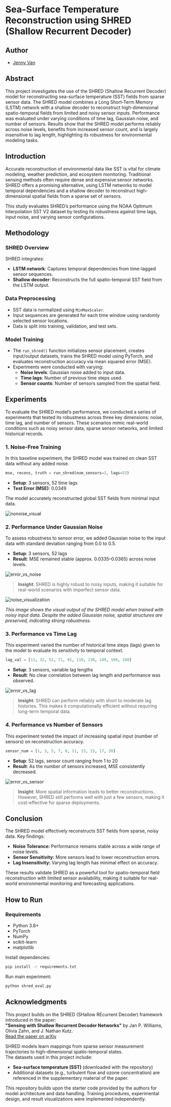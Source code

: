 
# Sea-Surface Temperature Reconstruction using SHRED (Shallow Recurrent Decoder)

## Author
- [Jenny Van](https://github.com/tuongv-1736461)

## Abstract

This project investigates the use of the SHRED (Shallow Recurrent Decoder) model for reconstructing sea-surface temperature (SST) fields from sparse sensor data. The SHRED model combines a Long Short-Term Memory (LSTM) network with a shallow decoder to reconstruct high-dimensional spatio-temporal fields from limited and noisy sensor inputs. Performance was evaluated under varying conditions of time lag, Gaussian noise, and number of sensors. Results show that the SHRED model performs reliably across noise levels, benefits from increased sensor count, and is largely insensitive to lag length, highlighting its robustness for environmental modeling tasks.

## Introduction

Accurate reconstruction of environmental data like SST is vital for climate modeling, weather prediction, and ecosystem monitoring. Traditional sensing methods often require dense and expensive sensor networks. SHRED offers a promising alternative, using LSTM networks to model temporal dependencies and a shallow decoder to reconstruct high-dimensional spatial fields from a sparse set of sensors.

This study evaluates SHRED’s performance using the NOAA Optimum Interpolation SST V2 dataset by testing its robustness against time lags, input noise, and varying sensor configurations.

## Methodology

### SHRED Overview

SHRED integrates:
- **LSTM network**: Captures temporal dependencies from time-lagged sensor sequences.
- **Shallow decoder**: Reconstructs the full spatio-temporal SST field from the LSTM output.

### Data Preprocessing

- SST data is normalized using `MinMaxScaler`.
- Input sequences are generated for each time window using randomly selected sensor locations.
- Data is split into training, validation, and test sets.

### Model Training

- The `run_shred()` function initializes sensor placement, creates input/output datasets, trains the SHRED model using PyTorch, and evaluates reconstruction accuracy via mean squared error (MSE).
- Experiments were conducted with varying:
  - **Noise levels**: Gaussian noise added to input data.
  - **Time lags**: Number of previous time steps used.
  - **Sensor counts**: Number of sensors sampled from the spatial field.

## Experiments

To evaluate the SHRED model’s performance, we conducted a series of experiments that tested its robustness across three key dimensions: noise, time lag, and number of sensors. These scenarios mimic real-world conditions such as noisy sensor data, sparse sensor networks, and limited historical records.

### 1. Noise-Free Training

In this baseline experiment, the SHRED model was trained on clean SST data without any added noise.

```python
mse, recons, truth = run_shred(num_sensors=3, lags=52)
```

- **Setup**: 3 sensors, 52 time lags  
- **Test Error (MSE)**: 0.0349

The model accurately reconstructed global SST fields from minimal input data.

![nonoise_visual](https://github.com/tuongv-1736461/Machine-Learning-projects/blob/main/ShallowRecurrentDecoderModel/nonoise_visual.png)

### 2. Performance Under Gaussian Noise

To assess robustness to sensor error, we added Gaussian noise to the input data with standard deviation ranging from 0.0 to 0.5.

- **Setup**: 3 sensors, 52 lags  
- **Result**: MSE remained stable (approx. 0.0335–0.0365) across noise levels.

![error_vs_noise](https://github.com/tuongv-1736461/Machine-Learning-projects/blob/main/ShallowRecurrentDecoderModel/error_vs_noise.png)

> **Insight**: SHRED is highly robust to noisy inputs, making it suitable for real-world scenarios with imperfect sensor data.

![noise_visualization](https://github.com/tuongv-1736461/Machine-Learning-projects/blob/main/ShallowRecurrentDecoderModel/noise_visualization.png)

*This image shows the visual output of the SHRED model when trained with noisy input data. Despite the added Gaussian noise, spatial structures are preserved, indicating strong robustness.*

### 3. Performance vs Time Lag

This experiment varied the number of historical time steps (lags) given to the model to evaluate its sensitivity to temporal context.

```python
lag_val = [13, 32, 52, 71, 91, 110, 130, 149, 169, 188]
```

- **Setup**: 3 sensors, variable lag lengths  
- **Result**: No clear correlation between lag length and performance was observed.

![error_vs_lag](https://github.com/tuongv-1736461/Machine-Learning-projects/blob/main/ShallowRecurrentDecoderModel/error_vs_lag.png)

> **Insight**: SHRED can perform reliably with short to moderate lag histories. This makes it computationally efficient without requiring long-term temporal data.

### 4. Performance vs Number of Sensors

This experiment tested the impact of increasing spatial input (number of sensors) on reconstruction accuracy.

```python
sensor_num = [1, 3, 5, 7, 9, 11, 13, 15, 17, 20]
```

- **Setup**: 52 lags, sensor count ranging from 1 to 20  
- **Result**: As the number of sensors increased, MSE consistently decreased.

![error_vs_sensor](https://github.com/tuongv-1736461/Machine-Learning-projects/blob/main/ShallowRecurrentDecoderModel/error_vs_sensor.png)

> **Insight**: More spatial information leads to better reconstructions. However, SHRED still performs well with just a few sensors, making it cost-effective for sparse deployments.


## Conclusion

The SHRED model effectively reconstructs SST fields from sparse, noisy data. Key findings:
- **Noise Tolerance:** Performance remains stable across a wide range of noise levels.
- **Sensor Sensitivity:** More sensors lead to lower reconstruction errors.
- **Lag Insensitivity:** Varying lag length has minimal effect on accuracy.

These results validate SHRED as a powerful tool for spatio-temporal field reconstruction with limited sensor availability, making it suitable for real-world environmental monitoring and forecasting applications.

## How to Run

### Requirements

- Python 3.8+
- PyTorch
- NumPy
- scikit-learn
- matplotlib

Install dependencies:
```bash
pip install -r requirements.txt
```

Run main experiment:
```bash
python shred_eval.py
```

## Acknowledgments

This project builds on the SHRED (SHallow REcurrent Decoder) framework introduced in the paper:  
**"Sensing with Shallow Recurrent Decoder Networks"** by Jan P. Williams, Olivia Zahn, and J. Nathan Kutz.  
[Read the paper on arXiv](https://arxiv.org/abs/2209.07550)

SHRED models learn mappings from sparse sensor measurement trajectories to high-dimensional spatio-temporal states.  
The datasets used in this project include:
- **Sea-surface temperature (SST)** (downloaded with the repository)
- Additional datasets (e.g., turbulent flow and ozone concentration) are referenced in the supplementary material of the paper.

This repository builds upon the starter code provided by the authors for model architecture and data handling. Training procedures, experimental design, and result visualizations were implemented independently.
